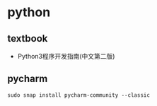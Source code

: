# python

## textbook

- Python3程序开发指南(中文第二版)


## pycharm

```
sudo snap install pycharm-community --classic
```
